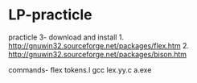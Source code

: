# LP-practicle

practicle 3-
 download and install 1. http://gnuwin32.sourceforge.net/packages/flex.htm
 2. http://gnuwin32.sourceforge.net/packages/bison.htm

 commands-
  flex tokens.l
  gcc lex.yy.c
  a.exe
  
